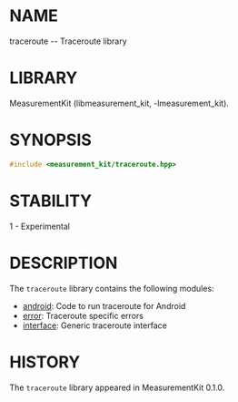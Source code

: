 # NAME
traceroute -- Traceroute library

# LIBRARY
MeasurementKit (libmeasurement_kit, -lmeasurement_kit).

# SYNOPSIS
```C++
#include <measurement_kit/traceroute.hpp>
```

# STABILITY

1 - Experimental

# DESCRIPTION

The `traceroute` library contains the following modules:

- [android](traceroute/android.md): Code to run traceroute for Android
- [error](traceroute/error.md): Traceroute specific errors
- [interface](traceroute/interface.md): Generic traceroute interface

# HISTORY

The `traceroute` library appeared in MeasurementKit 0.1.0.
